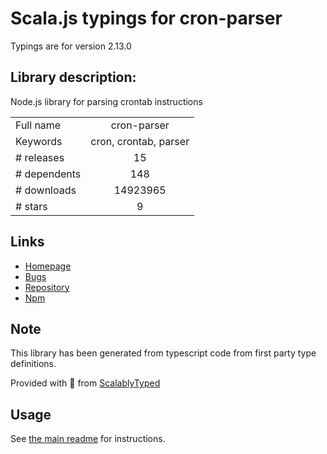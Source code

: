 
# Scala.js typings for cron-parser

Typings are for version 2.13.0

## Library description:
Node.js library for parsing crontab instructions

|                    |                 |
| ------------------ | :-------------: |
| Full name          | cron-parser |
| Keywords           | cron, crontab, parser |
| # releases         | 15 |
| # dependents       | 148 |
| # downloads        | 14923965 |
| # stars            | 9 |

## Links
- [Homepage](https://github.com/harrisiirak/cron-parser#readme)
- [Bugs](https://github.com/harrisiirak/cron-parser/issues)
- [Repository](https://github.com/harrisiirak/cron-parser)
- [Npm](https://www.npmjs.com/package/cron-parser)
    


## Note
This library has been generated from typescript code from first party type definitions.

Provided with :purple_heart: from [ScalablyTyped](https://github.com/oyvindberg/ScalablyTyped)

## Usage
See [the main readme](../../readme.md) for instructions.


